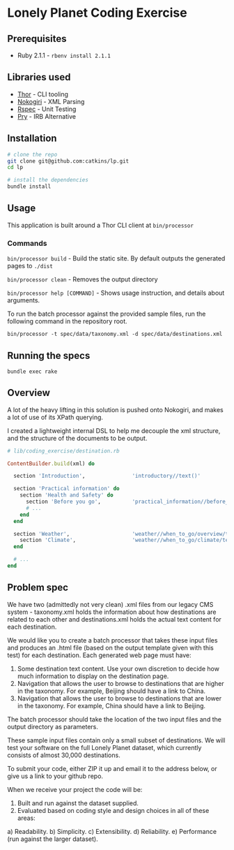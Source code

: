 # Lonely Planet Coding Exercise

## Prerequisites

- Ruby 2.1.1 - `rbenv install 2.1.1`

## Libraries used

- [Thor](http://whatisthor.com/) - CLI tooling
- [Nokogiri](http://nokogiri.org/) - XML Parsing
- [Rspec](http://rspec.info/) - Unit Testing
- [Pry](http://pryrepl.org/) - IRB Alternative

## Installation

```bash
# clone the repo
git clone git@github.com:catkins/lp.git
cd lp

# install the dependencies
bundle install
```

## Usage

This application is built around a Thor CLI client at `bin/processor`

### Commands

`bin/processor build` - Build the static site. By default outputs the generated pages to `./dist`

`bin/processor clean` - Removes the output directory

`bin/processor help [COMMAND]` - Shows usage instruction, and details about arguments.

To run the batch processor against the provided sample files, run the following command in the repository root.

```
bin/processor -t spec/data/taxonomy.xml -d spec/data/destinations.xml
```

## Running the specs

```
bundle exec rake
```

## Overview

A lot of the heavy lifting in this solution is pushed onto Nokogiri, and makes a lot of use of its XPath querying.


I created a lightweight internal DSL to help me decouple the xml structure, and the structure of the documents to be output.

```ruby
# lib/coding_exercise/destination.rb

ContentBuilder.build(xml) do

  section 'Introduction',               'introductory//text()'

  section 'Practical information' do
    section 'Health and Safety' do
      section 'Before you go',          'practical_information//before_you_go/text()'
      # ...
    end
  end

  section 'Weather',                    'weather//when_to_go/overview/text()' do
    section 'Climate',                  'weather//when_to_go/climate/text()'
  end

  # ...
end
```

## Problem spec

We have two (admittedly not very clean) .xml files from our legacy CMS system - taxonomy.xml holds the information about how destinations are related to each other and destinations.xml holds the actual text content for each destination.

We would like you to create a batch processor that takes these input files and produces an .html file (based on the output template given with this test) for each destination. Each generated web page must have:

1. Some destination text content. Use your own discretion to decide how much information to display on the destination page.
2. Navigation that allows the user to browse to destinations that are higher in the taxonomy. For example, Beijing should have a link to China.
3. Navigation that allows the user to browse to destinations that are lower in the taxonomy. For example, China should have a link to Beijing.

The batch processor should take the location of the two input files and the output directory as parameters.

These sample input files contain only a small subset of destinations.  We will test your software on the full Lonely Planet dataset, which currently consists of almost 30,000 destinations.

To submit your code, either ZIP it up and email it to the address below, or give us a link to your github repo.

When we receive your project the code will be:

1. Built and run against the dataset supplied.
2. Evaluated based on coding style and design choices in all of these areas:

  a) Readability.
  b) Simplicity.
  c) Extensibility.
  d) Reliability.
  e) Performance (run against the larger dataset).
